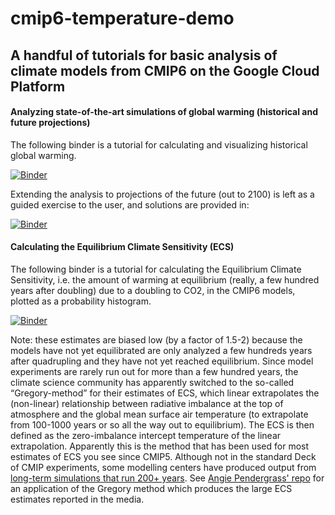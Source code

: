 # cmip6-temperature-demo

## A handful of tutorials for basic analysis of climate models from CMIP6 on the Google Cloud Platform

#### Analyzing state-of-the-art simulations of global warming (historical and future projections)

The following binder is a tutorial for calculating and visualizing historical global warming.

[![Binder](https://binder.pangeo.io/badge_logo.svg)](https://binder.pangeo.io/v2/gh/hdrake/cmip6-temperature-demo/master?filepath=notebooks%2F00_calculate_simulated_global_warming.ipynb)

Extending the analysis to projections of the future (out to 2100) is left as a guided exercise to the user, and solutions are provided in:

[![Binder](https://binder.pangeo.io/badge_logo.svg)](https://binder.pangeo.io/v2/gh/hdrake/cmip6-temperature-demo/master?filepath=notebooks%2F00s_solution_SSP_exercise.ipynb)


#### Calculating the Equilibrium Climate Sensitivity (ECS)

The following binder is a tutorial for calculating the Equilibrium Climate Sensitivity, i.e. the amount of warming at equilibrium (really, a few hundred years after doubling) due to a doubling to CO2, in the CMIP6 models, plotted as a probability histogram.

[![Binder](https://binder.pangeo.io/badge_logo.svg)](https://binder.pangeo.io/v2/gh/hdrake/cmip6-temperature-demo/master?filepath=notebooks%2F01_calculate_ECS.ipynb)

Note: these estimates are biased low (by a factor of 1.5-2) because the models have not yet equilibrated are only analyzed a few hundreds years after quadrupling and they have not yet reached equilibrium. Since model experiments are rarely run out for more than a few hundred years, the climate science community has apparently switched to the so-called “Gregory-method” for their estimates of ECS, which linear extrapolates the (non-linear) relationship between radiative imbalance at the top of atmosphere and the global mean surface air temperature (to extrapolate from 100-1000 years or so all the way out to equilibrium). The ECS is then defined as the zero-imbalance intercept temperature of the linear extrapolation. Apparently this is the method that has been used for most estimates of ECS you see since CMIP5. Although not in the standard Deck of CMIP experiments, some modelling centers have produced output from [long-term simulations that run 200+ years](http://www.longrunmip.org/). See [Angie Pendergrass' repo](https://github.com/apendergrass/cmip6-ecs) for an application of the Gregory method which produces the large ECS estimates reported in the media.
